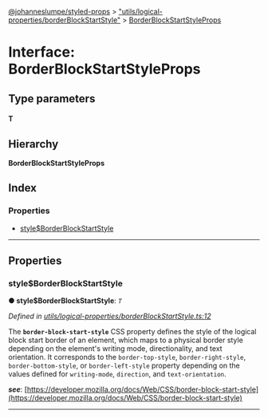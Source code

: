 [@johanneslumpe/styled-props](../README.md) > ["utils/logical-properties/borderBlockStartStyle"](../modules/_utils_logical_properties_borderblockstartstyle_.md) > [BorderBlockStartStyleProps](../interfaces/_utils_logical_properties_borderblockstartstyle_.borderblockstartstyleprops.md)

# Interface: BorderBlockStartStyleProps

## Type parameters
#### T 
## Hierarchy

**BorderBlockStartStyleProps**

## Index

### Properties

* [style$BorderBlockStartStyle](_utils_logical_properties_borderblockstartstyle_.borderblockstartstyleprops.md#style_borderblockstartstyle)

---

## Properties

<a id="style_borderblockstartstyle"></a>

###  style$BorderBlockStartStyle

**● style$BorderBlockStartStyle**: *`T`*

*Defined in [utils/logical-properties/borderBlockStartStyle.ts:12](https://github.com/johanneslumpe/styled-props/blob/8e709f1/src/utils/logical-properties/borderBlockStartStyle.ts#L12)*

The **`border-block-start-style`** CSS property defines the style of the logical block start border of an element, which maps to a physical border style depending on the element's writing mode, directionality, and text orientation. It corresponds to the `border-top-style`, `border-right-style`, `border-bottom-style`, or `border-left-style` property depending on the values defined for `writing-mode`, `direction`, and `text-orientation`.

*__see__*: [https://developer.mozilla.org/docs/Web/CSS/border-block-start-style](https://developer.mozilla.org/docs/Web/CSS/border-block-start-style)

___

